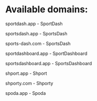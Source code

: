 # Available domains:

sportdash.app - SportDash

sportsdash.app - SportsDash

sports-dash.com - SportsDash

sportdashboard.app - SportDashboard

sportsdashboard.app - SportsDashboard

shport.app - Shport

shporty.com - Shporty

spoda.app - Spoda
